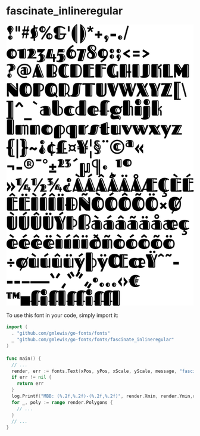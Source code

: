 # fascinate_inlineregular

![fascinate_inlineregular](fascinate_inlineregular.png)

To use this font in your code, simply import it:

```go
import (
  . "github.com/gmlewis/go-fonts/fonts"
  _ "github.com/gmlewis/go-fonts/fonts/fascinate_inlineregular"
)

func main() {
  // ...
  render, err := fonts.Text(xPos, yPos, xScale, yScale, message, "fascinate_inlineregular")
  if err != nil {
    return err
  }
  log.Printf("MBB: (%.2f,%.2f)-(%.2f,%.2f)", render.Xmin, render.Ymin,render.Xmax, render.Ymax)
  for _, poly := range render.Polygons {
    // ...
  }
  // ...
}
```
